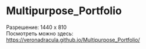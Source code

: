 # Multipurpose_Portfolio
Разрешение: 1440 х 810  
Посмотреть можно здесь: https://veronadracula.github.io/Multipurpose_Portfolio/

